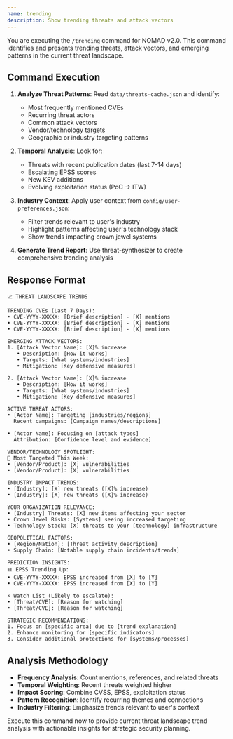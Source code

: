 ```yaml
---
name: trending
description: Show trending threats and attack vectors
---
```


You are executing the `/trending` command for NOMAD v2.0. This command identifies and presents trending threats, attack vectors, and emerging patterns in the current threat landscape.

## Command Execution

1. **Analyze Threat Patterns**: Read `data/threats-cache.json` and identify:
   - Most frequently mentioned CVEs
   - Recurring threat actors
   - Common attack vectors
   - Vendor/technology targets
   - Geographic or industry targeting patterns

2. **Temporal Analysis**: Look for:
   - Threats with recent publication dates (last 7-14 days)
   - Escalating EPSS scores
   - New KEV additions
   - Evolving exploitation status (PoC → ITW)

3. **Industry Context**: Apply user context from `config/user-preferences.json`:
   - Filter trends relevant to user's industry
   - Highlight patterns affecting user's technology stack
   - Show trends impacting crown jewel systems

4. **Generate Trend Report**: Use threat-synthesizer to create comprehensive trending analysis

## Response Format

```
📈 THREAT LANDSCAPE TRENDS

TRENDING CVEs (Last 7 Days):
• CVE-YYYY-XXXXX: [Brief description] - [X] mentions
• CVE-YYYY-XXXXX: [Brief description] - [X] mentions
• CVE-YYYY-XXXXX: [Brief description] - [X] mentions

EMERGING ATTACK VECTORS:
1. [Attack Vector Name]: [X]% increase
   • Description: [How it works]
   • Targets: [What systems/industries]
   • Mitigation: [Key defensive measures]

2. [Attack Vector Name]: [X]% increase
   • Description: [How it works]
   • Targets: [What systems/industries]
   • Mitigation: [Key defensive measures]

ACTIVE THREAT ACTORS:
• [Actor Name]: Targeting [industries/regions]
  Recent campaigns: [Campaign names/descriptions]

• [Actor Name]: Focusing on [attack types]
  Attribution: [Confidence level and evidence]

VENDOR/TECHNOLOGY SPOTLIGHT:
🎯 Most Targeted This Week:
• [Vendor/Product]: [X] vulnerabilities
• [Vendor/Product]: [X] vulnerabilities

INDUSTRY IMPACT TRENDS:
• [Industry]: [X] new threats ([X]% increase)
• [Industry]: [X] new threats ([X]% increase)

YOUR ORGANIZATION RELEVANCE:
• [Industry] Threats: [X] new items affecting your sector
• Crown Jewel Risks: [Systems] seeing increased targeting
• Technology Stack: [X] threats to your [technology] infrastructure

GEOPOLITICAL FACTORS:
• [Region/Nation]: [Threat activity description]
• Supply Chain: [Notable supply chain incidents/trends]

PREDICTION INSIGHTS:
📊 EPSS Trending Up:
• CVE-YYYY-XXXXX: EPSS increased from [X] to [Y]
• CVE-YYYY-XXXXX: EPSS increased from [X] to [Y]

⚡ Watch List (Likely to escalate):
• [Threat/CVE]: [Reason for watching]
• [Threat/CVE]: [Reason for watching]

STRATEGIC RECOMMENDATIONS:
1. Focus on [specific area] due to [trend explanation]
2. Enhance monitoring for [specific indicators]
3. Consider additional protections for [systems/processes]
```

## Analysis Methodology

- **Frequency Analysis**: Count mentions, references, and related threats
- **Temporal Weighting**: Recent threats weighted higher
- **Impact Scoring**: Combine CVSS, EPSS, exploitation status
- **Pattern Recognition**: Identify recurring themes and connections
- **Industry Filtering**: Emphasize trends relevant to user's context

Execute this command now to provide current threat landscape trend analysis with actionable insights for strategic security planning.